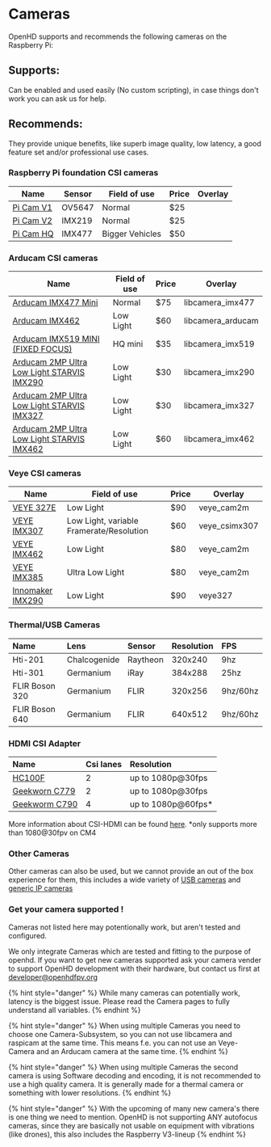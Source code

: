 # Cameras

OpenHD supports and recommends the following cameras on the Raspberry Pi:

## Supports: 
Can be enabled and used easily (No custom scripting), in case things don't work you can ask us for help.

## Recommends:
They provide unique benefits, like superb image quality, low latency, a good feature set and/or professional use cases.

### Raspberry Pi foundation CSI cameras


| Name                                                                    | Sensor | Field of use    | Price | Overlay |
| ----------------------------------------------------------------------- | ------ | --------------- | ----- | ------- |         
| [Pi Cam V1](https://www.raspberrypi.org/documentation/hardware/camera/) | OV5647 | Normal          | $25   |         |  
| [Pi Cam V2](https://www.raspberrypi.org/documentation/hardware/camera/) | IMX219 | Normal          | $25   |         |  
| [Pi Cam HQ](https://www.raspberrypi.org/documentation/hardware/camera/) | IMX477 | Bigger Vehicles | $50   |         |  


### Arducam CSI cameras

| Name                                                                                                                                                                                                                                            | Field of use    | Price |      Overlay       |
| ----------------------------------------------------------------------------------------------------------------------------------------------------------------------------------------------------------------------------------------------- | --------------- | ----- | ------------------ |
| [Arducam IMX477 Mini](https://www.arducam.com/product/arducam-12mp-imx477-mini-high-quality-camera-module-for-raspberry-pi/)                                                                                                                    | Normal          | $75   |  libcamera_imx477  |
| [Arducam IMX462](https://www.uctronics.com/arducam-for-raspberry-pi-ultra-low-light-camera-1080p-hd-wide-angle-pivariety-camera-module-based-on-1-2-7inch-2mp-starvis-sensor-imx462-compatible-with-raspberry-pi-isp-and-gstreamer-plugin.html) | Low Light       | $60   |  libcamera_arducam |
| [Arducam IMX519 MINI (FIXED FOCUS)](https://www.arducam.com/product/arducam-mini-16mp-imx519-camera-module-for-raspberry-pi-zero-b0391/)                                                                                                        | HQ mini         | $35   |  libcamera_imx519  |
| [Arducam 2MP Ultra Low Light STARVIS IMX290](https://www.uctronics.com/presale-arducam-2mp-ultra-low-light-starvis-imx290-motorized-ir-cut-camera-for-raspberry-pi.html)                                                                        | Low Light       | $30   |  libcamera_imx290  |
| [Arducam 2MP Ultra Low Light STARVIS IMX327](https://www.uctronics.com/presale-arducam-2mp-ultra-low-light-starvis-imx327-motorized-ir-cut-camera-for-raspberry-pi.html)                                                                        | Low Light       | $30   |  libcamera_imx327  |
| [Arducam 2MP Ultra Low Light STARVIS IMX462](https://www.uctronics.com/arducam-2mp-ultra-low-light-starvis-imx462-motorized-ir-cut-camera-for-raspberry-pi.html)                                                                                | Low Light       | $60   |  libcamera_imx462  |


### Veye CSI cameras

| Name                                                                          |               Field of use                | Price |    Overlay    |
| -----------------------------------------------------------------------       |              ---------------              | ----- | ------------- |
| [VEYE 327E](http://www.veye.cc/en/product/veye-mipi-327e/)                    | Low Light                                 | $90   |   veye_cam2m  |
| [VEYE IMX307](http://www.veye.cc/en/product/cs-mipi-imx307/)                  | Low Light, variable Framerate/Resolution  | $60   | veye_csimx307 |
| [VEYE IMX462](http://www.veye.cc/en/product/veye-mipi-imx462/)                | Low Light                                 | $80   |   veye_cam2m  |
| [VEYE IMX385](http://www.veye.cc/en/product/veye-mipi-imx385/)                | Ultra Low Light                           | $80   |   veye_cam2m  |
| [Innomaker IMX290](https://www.inno-maker.com/product/mipi-cam-290/)          | Low Light                                 | $90   |     veye327   |

### Thermal/USB Cameras


| Name | Lens | Sensor | Resolution | FPS |
| :--- | :--- | :--- | :--- | :--- |
| Hti-201 | Chalcogenide | Raytheon | 320x240 | 9hz | 
| Hti-301 | Germanium | iRay | 384x288 | 25hz |
| FLIR Boson 320 | Germanium | FLIR | 320x256 | 9hz/60hz | 
| FLIR Boson 640 | Germanium | FLIR | 640x512 | 9hz/60hz |

### HDMI CSI Adapter


| Name | Csi lanes |  Resolution |
| :--- | :--- | :--- |
| [HC100F](https://www.waveshare.com/hdmi-to-csi-adapter.htm) | 2 | up to 1080p@30fps |
| [Geekworn C779](https://geekworm.com/products/raspberry-pi-hdmi-to-csi-2-adapter-board-with-15-pin-ffc-cable) | 2 | up to 1080p@30fps |
| [Geekworm C790](https://geekworm.com/products/c790?_pos=1&_sid=605794d2b&_ss=r)  | 4  | up to 1080p@60fps* |

More information about CSI-HDMI can be found [here](hardware/hdmi-cameras.md).
*only supports more than 1080@30fpv on CM4

### Other Cameras

Other cameras can also be used, but we cannot provide an out of the box experience for them,
this includes a wide variety of [USB cameras](hardware/thermalusb-cameras.md) and [generic IP cameras](hardware/ip-cameras.md)

### Get your camera supported !

Cameras not listed here may potentionally work, but aren't tested and configured.

We only integrate Cameras which are tested and fitting to the purpose of openhd.
If you want to get new cameras supported ask your camera vender to support OpenHD development with their hardware, 
but contact us first at developer@openhdfpv.org

{% hint style="danger" %}
While many cameras can potentially work, latency is the biggest issue. Please read the Camera pages to fully understand all variables.
{% endhint %}

{% hint style="danger" %}
When using multiple Cameras you need to choose one Camera-Subsystem, so you can not use libcamera and raspicam at the same time.
This means f.e. you can not use an Veye-Camera and an Arducam camera at the same time.
{% endhint %}

{% hint style="danger" %}
When using multiple Cameras the second camera is using Software decoding and encoding, it is not recommended to use a high quality camera. It is generally made for a thermal camera or something with lower resolutions.
{% endhint %}

{% hint style="danger" %}
With the upcoming of many new camera's there is one thing we need to mention.
OpenHD is not supporting ANY autofocus cameras, since they are basically not usable on equipment with vibrations (like drones), this also includes the Raspberry V3-lineup
{% endhint %}